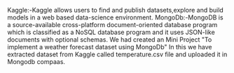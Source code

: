 Kaggle:-Kaggle allows users to find and publish datasets,explore and build models in a web based data-science environment.
MongoDb:-MongoDB is a source-available cross-platform document-oriented database program which is classified as a NoSQL database program and it uses JSON-like documents with optional schemas. 
We had created an Mini Project "To implement a weather forecast dataset using MongoDb"
In this we have extracted dataset from Kaggle called temperature.csv file and uploaded it in Mongodb compaas.
